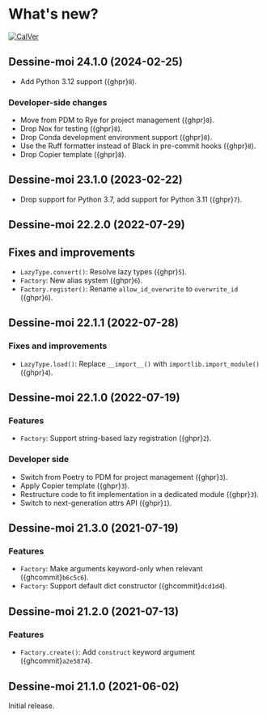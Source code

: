 # What's new?

[![CalVer](https://img.shields.io/badge/calver-YY.MINOR.MICRO-blue)](https://calver.org/)


## Dessine-moi 24.1.0 (2024-02-25)

- Add Python 3.12 support ({ghpr}`8`).

### Developer-side changes

- Move from PDM to Rye for project management ({ghpr}`8`).
- Drop Nox for testing ({ghpr}`8`).
- Drop Conda development environment support ({ghpr}`8`).
- Use the Ruff formatter instead of Black in pre-commit hooks ({ghpr}`8`).
- Drop Copier template ({ghpr}`8`).

## Dessine-moi 23.1.0 (2023-02-22)

- Drop support for Python 3.7, add support for Python 3.11 ({ghpr}`7`).

## Dessine-moi 22.2.0 (2022-07-29)

## Fixes and improvements

- `LazyType.convert()`: Resolve lazy types ({ghpr}`5`).
- `Factory`: New alias system ({ghpr}`6`).
- `Factory.register()`: Rename `allow_id_overwrite` to `overwrite_id` ({ghpr}`6`).

## Dessine-moi 22.1.1 (2022-07-28)

### Fixes and improvements

- `LazyType.load()`: Replace `__import__()` with `importlib.import_module()`
  ({ghpr}`4`).

## Dessine-moi 22.1.0 (2022-07-19)

### Features

- `Factory`: Support string-based lazy registration ({ghpr}`2`).

### Developer side

- Switch from Poetry to PDM for project management ({ghpr}`3`).
- Apply Copier template ({ghpr}`3`).
- Restructure code to fit implementation in a dedicated module ({ghpr}`3`).
- Switch to next-generation attrs API ({ghpr}`1`).

## Dessine-moi 21.3.0 (2021-07-19)

### Features

- `Factory`: Make arguments keyword-only when relevant ({ghcommit}`b6c5c6`).
- `Factory`: Support default dict constructor ({ghcommit}`dcd1d4`).

## Dessine-moi 21.2.0 (2021-07-13)

### Features

- `Factory.create()`: Add `construct` keyword argument ({ghcommit}`a2e5874`).

## Dessine-moi 21.1.0 (2021-06-02)

Initial release.
